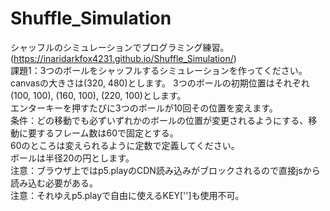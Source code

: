 # Shuffle_Simulation
シャッフルのシミュレーションでプログラミング練習。(https://inaridarkfox4231.github.io/Shuffle_Simulation/)  
課題1：3つのボールをシャッフルするシミュレーションを作ってください。  
canvasの大きさは(320, 480)とします。
3つのボールの初期位置はそれぞれ(100, 100), (160, 100), (220, 100)とします。  
エンターキーを押すたびに3つのボールが10回その位置を変えます。  
条件：どの移動でも必ずいずれかのボールの位置が変更されるようにする、移動に要するフレーム数は60で固定とする。  
60のところは変えられるように定数で定義してください。  
ボールは半径20の円とします。  
注意：ブラウザ上ではp5.playのCDN読み込みがブロックされるので直接jsから読み込む必要がある。  
注意：それゆえp5.playで自由に使えるKEY['']も使用不可。
